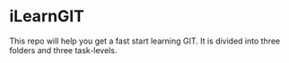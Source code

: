 # iLearnGIT
This repo will help you get a fast start learning GIT. It is divided into three folders and three task-levels.
